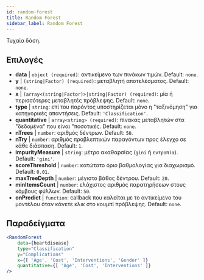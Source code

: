 ```yaml
---
id: random-forest
title: Random Forest
sidebar_label: Random Forest
---
```


Τυχαία δάση.

## Επιλογές

* __data__ | `object (required)`: αντικείμενο των πινάκων τιμών. Default: `none`.
* __y__ | `(string|Factor) (required)`: μεταβλητή αποτελέσματος. Default: `none`.
* __x__ | `(array<(string|Factor)>|string|Factor) (required)`: μία ή περισσότερες μεταβλητές πρόβλεψης. Default: `none`.
* __type__ | `string`: επί του παρόντος υποστηρίζεται μόνο η "ταξινόμηση" για κατηγορικές απαντήσεις. Default: `'Classification'`.
* __quantitative__ | `array<string> (required)`: πίνακας μεταβλητών στα "δεδομένα" που είναι "ποσοτικές. Default: `none`.
* __nTrees__ | `number`: αριθμός δέντρων. Default: `50`.
* __nTry__ | `number`: αριθμός προβλεπτικών παραγόντων προς έλεγχο σε κάθε διάσπαση. Default: `1`.
* __impurityMeasure__ | `string`: μέτρο ακαθαρσίας (`gini` ή `εντροπία`). Default: `'gini'`.
* __scoreThreshold__ | `number`: κατώτατο όριο βαθμολογίας για διαχωρισμό. Default: `0.01`.
* __maxTreeDepth__ | `number`: μέγιστο βάθος δέντρου. Default: `20`.
* __minItemsCount__ | `number`: ελάχιστος αριθμός παρατηρήσεων στους κόμβους φύλλων. Default: `50`.
* __onPredict__ | `function`: callback που καλείται με το αντικείμενο του μοντέλου όταν κάνετε κλικ στο κουμπί πρόβλεψης. Default: `none`.


## Παραδείγματα

```jsx live
<RandomForest 
    data={heartdisease} 
    type="Classification"
    y="Complications"
    x={[ 'Age', 'Cost', 'Interventions', 'Gender' ]}
    quantitative={[ 'Age', 'Cost', 'Interventions' ]}
/>
```

